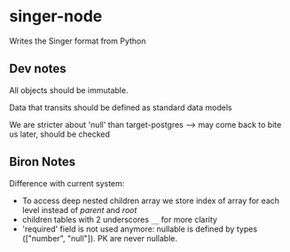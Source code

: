 # singer-node
Writes the Singer format from Python


## Dev notes

All objects should be immutable.

Data that transits should be defined as standard data models

We are stricter about 'null' than target-postgres --> may come back to bite us later, should be checked


## Biron Notes

Difference with current system:
* To access deep nested children array we store index of array for each level instead of _parent_ and _root_
* children tables with 2 underscores `__` for more clarity 
* 'required' field is not used anymore: nullable is defined by types (["number", "null"]). PK are never nullable.
